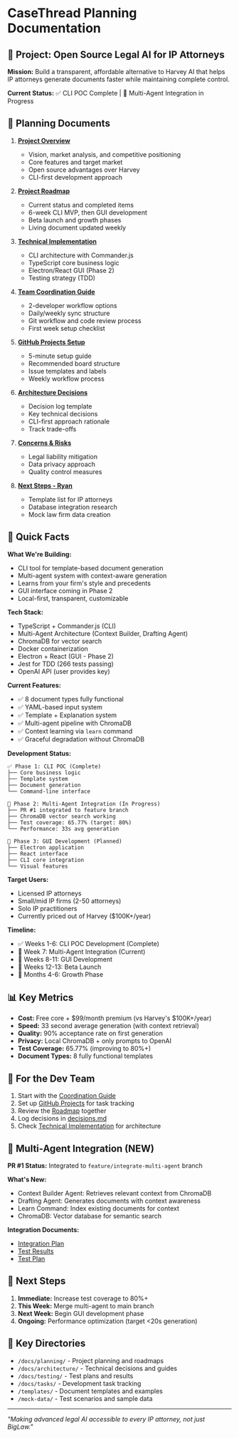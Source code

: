 # CaseThread Planning Documentation

## 🎯 Project: Open Source Legal AI for IP Attorneys

**Mission:** Build a transparent, affordable alternative to Harvey AI that helps IP attorneys generate documents faster while maintaining complete control.

**Current Status:** ✅ CLI POC Complete | 🚧 Multi-Agent Integration in Progress

## 📁 Planning Documents

1. **[Project Overview](./project-overview.md)**
   - Vision, market analysis, and competitive positioning
   - Core features and target market
   - Open source advantages over Harvey
   - CLI-first development approach

2. **[Project Roadmap](./project-roadmap.md)** 
   - Current status and completed items
   - 6-week CLI MVP, then GUI development
   - Beta launch and growth phases
   - Living document updated weekly

3. **[Technical Implementation](./technical-implementation.md)**
   - CLI architecture with Commander.js
   - TypeScript core business logic
   - Electron/React GUI (Phase 2)
   - Testing strategy (TDD)

4. **[Team Coordination Guide](./coordination-guide.md)**
   - 2-developer workflow options
   - Daily/weekly sync structure
   - Git workflow and code review process
   - First week setup checklist

5. **[GitHub Projects Setup](./github-project-setup.md)** 
   - 5-minute setup guide
   - Recommended board structure
   - Issue templates and labels
   - Weekly workflow process

6. **[Architecture Decisions](./decisions.md)**
   - Decision log template
   - Key technical decisions
   - CLI-first approach rationale
   - Track trade-offs

7. **[Concerns & Risks](./concerns.md)**
   - Legal liability mitigation
   - Data privacy approach
   - Quality control measures

8. **[Next Steps - Ryan](./next-steps-ryan.md)** 
   - Template list for IP attorneys
   - Database integration research
   - Mock law firm data creation

## 🚀 Quick Facts

**What We're Building:**
- CLI tool for template-based document generation
- Multi-agent system with context-aware generation
- Learns from your firm's style and precedents  
- GUI interface coming in Phase 2
- Local-first, transparent, customizable

**Tech Stack:**
- TypeScript + Commander.js (CLI)
- Multi-Agent Architecture (Context Builder, Drafting Agent)
- ChromaDB for vector search
- Docker containerization
- Electron + React (GUI - Phase 2)
- Jest for TDD (266 tests passing)
- OpenAI API (user provides key)

**Current Features:**
- ✅ 8 document types fully functional
- ✅ YAML-based input system
- ✅ Template + Explanation system
- ✅ Multi-agent pipeline with ChromaDB
- ✅ Context learning via `learn` command
- ✅ Graceful degradation without ChromaDB

**Development Status:**
```
✅ Phase 1: CLI POC (Complete)
├── Core business logic
├── Template system  
├── Document generation
└── Command-line interface

🚧 Phase 2: Multi-Agent Integration (In Progress)
├── PR #1 integrated to feature branch
├── ChromaDB vector search working
├── Test coverage: 65.77% (target: 80%)
└── Performance: 33s avg generation

📅 Phase 3: GUI Development (Planned)
├── Electron application
├── React interface
├── CLI core integration
└── Visual features
```

**Target Users:**
- Licensed IP attorneys
- Small/mid IP firms (2-50 attorneys)
- Solo IP practitioners
- Currently priced out of Harvey ($100K+/year)

**Timeline:**
- ✅ Weeks 1-6: CLI POC Development (Complete)
- 🚧 Week 7: Multi-Agent Integration (Current)
- 📅 Weeks 8-11: GUI Development  
- 📅 Weeks 12-13: Beta Launch
- 📅 Months 4-6: Growth Phase

## 📊 Key Metrics

- **Cost:** Free core + $99/month premium (vs Harvey's $100K+/year)
- **Speed:** 33 second average generation (with context retrieval)
- **Quality:** 90% acceptance rate on first generation
- **Privacy:** Local ChromaDB + only prompts to OpenAI
- **Test Coverage:** 65.77% (improving to 80%+)
- **Document Types:** 8 fully functional templates

## 🤝 For the Dev Team

1. Start with the [Coordination Guide](./coordination-guide.md)
2. Set up [GitHub Projects](./github-project-setup.md) for task tracking
3. Review the [Roadmap](./project-roadmap.md) together
4. Log decisions in [decisions.md](./decisions.md)
5. Check [Technical Implementation](./technical-implementation.md) for architecture

## 🤖 Multi-Agent Integration (NEW)

**PR #1 Status:** Integrated to `feature/integrate-multi-agent` branch

**What's New:**
- Context Builder Agent: Retrieves relevant context from ChromaDB
- Drafting Agent: Generates documents with context awareness
- Learn Command: Index existing documents for context
- ChromaDB: Vector database for semantic search

**Integration Documents:**
- [Integration Plan](../testing/MULTIAGENT_INTEGRATION_PLAN.md)
- [Test Results](../testing/test-results/MULTIAGENT_TEST_RESULTS_20250708.md)
- [Test Plan](../testing/MULTIAGENT_TEST_PLAN.md)

## 🔄 Next Steps

1. **Immediate:** Increase test coverage to 80%+
2. **This Week:** Merge multi-agent to main branch
3. **Next Week:** Begin GUI development phase
4. **Ongoing:** Performance optimization (target <20s generation)

## 📁 Key Directories

- `/docs/planning/` - Project planning and roadmaps
- `/docs/architecture/` - Technical decisions and guides
- `/docs/testing/` - Test plans and results
- `/docs/tasks/` - Development task tracking
- `/templates/` - Document templates and examples
- `/mock-data/` - Test scenarios and sample data

---

*"Making advanced legal AI accessible to every IP attorney, not just BigLaw."* 